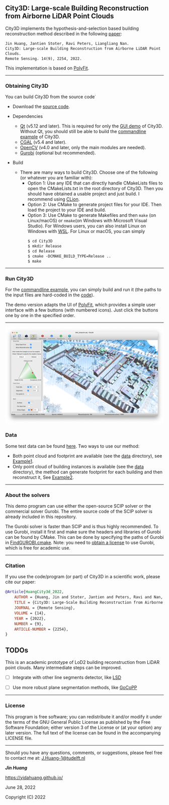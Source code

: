 ## City3D: Large-scale Building Reconstruction from Airborne LiDAR Point Clouds

City3D implements the hypothesis-and-selection based building reconstruction method described in the following [paper](https://www.mdpi.com/2072-4292/14/9/2254):
```
Jin Huang, Jantien Stoter, Ravi Peters, Liangliang Nan. 
City3D: Large-scale Building Reconstruction from Airborne LiDAR Point Clouds.
Remote Sensing. 14(9), 2254, 2022.
```

This implementation is based on [PolyFit](https://github.com/LiangliangNan/PolyFit).

---

### Obtaining City3D

You can build City3D from the source code˙

* Download the [source code](https://github.com/tudelft3d/City3D).
* Dependencies
    - [Qt](https://www.qt.io/) (v5.12 and later). This is required for only the [GUI demo](./City3D) of City3D. Without Qt, you should still be able to build the [commandline example](./Example1) of City3D.
    - [CGAL](http://www.cgal.org/index.html) (v5.4 and later).
    - [OpenCV](https://opencv.org/releases/) (v4.0 and later, only the main modules are needed).
    - [Gurobi](https://www.gurobi.com/) (optional but recommended).

* Build
    - There are many ways to build City3D. Choose one of the following (or whatever you are familiar with):
        - Option 1: Use any IDE that can directly handle CMakeLists files to open the CMakeLists.txt in the root directory of City3D. Then you should have obtained a usable project and just build. I recommend using [CLion](https://www.jetbrains.com/clion/).
        - Option 2: Use CMake to generate project files for your IDE. Then load the project to your IDE and build.
        - Option 3: Use CMake to generate Makefiles and then `make` (on Linux/macOS) or `nmake`(on Windows with Microsoft Visual Studio). For Windows users,  you can also install Linux on Windows with  [WSL](https://docs.microsoft.com/en-us/windows/wsl/install). For Linux or macOS, you can simply
            ```
            $ cd City3D
            $ mkdir Release
            $ cd Release
            $ cmake -DCMAKE_BUILD_TYPE=Release ..
            $ make
            ```
---

### Run City3D
For the [commandline example](./Example1), you can simply build and run it (the paths to the input files are hard-coded in the [code](Example1/main.cpp)).

The demo version adapts the UI of [PolyFit](https://github.com/LiangliangNan/PolyFit), which provides a simple user interface with a few buttons (with numbered icons). Just click the buttons one by one in the specified order.

---

<p align="center"> 
     <img src="./images/GUI.png" width="800"> 
</p>

### Data
Some test data can be found [here](https://github.com/tudelft3d/City3D/tree/main/data).
Two ways to use our method:
- Both point cloud and footprint are available (see the [data](https://github.com/tudelft3d/City3D/tree/main/data) directory), see [Example1](./Example1).
- Only point cloud of building instances is available (see the [data](https://github.com/tudelft3d/City3D/tree/main/data/building_instances) directory), the method can generate footprint for each building and then reconstruct it, See [Example2](./Example2).

---

### About the solvers
This demo program can use either the open-source SCIP solver or the commercial solver Gurobi. The entire source code 
of the SCIP solver is already included in this repository.

The Gurobi solver is faster than SCIP and is thus highly recommended. To use Gurobi, install it first and make sure 
the headers and libraries of Gurobi can be found by CMake. This can be done by specifying the paths of Gurobi in [FindGUROBI.cmake](https://github.com/tudelft3d/City3D/blob/main/cmake/FindGUROBI.cmake). 
Note: you need to [obtain a license](https://www.gurobi.com/downloads/end-user-license-agreement-academic/) to use Gurobi, which is free for academic use.

---

### Citation
If you use the code/program (or part) of City3D in a scientific work, please cite our paper:

```bibtex
@Article{HuangCity3d_2022,
    AUTHOR = {Huang, Jin and Stoter, Jantien and Peters, Ravi and Nan, Liangliang},
    TITLE = {City3D: Large-Scale Building Reconstruction from Airborne LiDAR Point Clouds},
    JOURNAL = {Remote Sensing},
    VOLUME = {14},
    YEAR = {2022},
    NUMBER = {9},
    ARTICLE-NUMBER = {2254},
}

```

## TODOs
This is an academic prototype of LoD2 building reconstruction from LiDAR point clouds. Many intermediate steps can be improved.
- [ ] Integrate with other line segments detector, like [LSD](http://www.ipol.im/pub/art/2012/gjmr-lsd/?utm%20source=doi)
- [ ] Use more robust plane segmentation methods, like [GoCoPP](https://github.com/Ylannl/GoCoPP)

                           

---

### License
This program is free software; you can redistribute it and/or modify it under the terms of the GNU General Public License as published by the Free Software Foundation; either version 3 of the License or (at your option) any later version. The full text of the license can be found in the accompanying LICENSE file.

---

Should you have any questions, comments, or suggestions, please feel free to contact me at:
J.Huang-1@tudelft.nl 

**_Jin Huang_**

https://yidahuang.github.io/

June 28, 2022

Copyright (C) 2022 

